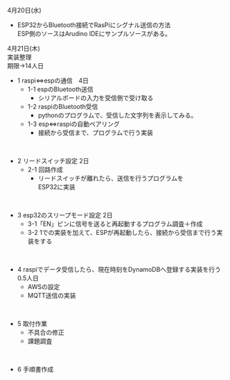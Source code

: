 4月20日(水)  
- ESP32からBluetooth接続でRasPiにシグナル送信の方法  
  ESP側のソースはArudino IDEにサンプルソースがある。
  
4月21日(木)  
 実装整理  
 期限→14人日  

 - 1 raspi⇔espの通信　4日  
   - 1-1 espのBluetooth送信  
     - シリアルボードの入力を受信側で受け取る  
   - 1-2 raspiのBluetooth受信  
     - pythonのプログラムで、受信した文字列を表示してみる。  
   - 1-3 esp⇔raspiの自動ペアリング  
     - 接続から受信まで、プログラムで行う実装  
<br> 

 - 2 リードスイッチ設定  2日
   - 2-1 回路作成  
     - リードスイッチが離れたら、送信を行うプログラムを  
       ESP32に実装  
<br>

 - 3 esp32のスリープモード設定  2日
   - 3-1「EN」ピンに信号を送ると再起動するプログラム調査＋作成  
   - 3-2 1での実装を加えて、ESPが再起動したら、接続から受信まで行う実装をする    
<br>

 - 4 raspiでデータ受信したら、現在時刻をDynamoDBへ登録する実装を行う 0.5人日
   - AWSの設定  
   - MQTT送信の実装  
<br>

 - 5 取付作業  
   - 不具合の修正  
   - 課題調査  
<br>

 - 6 手順書作成  